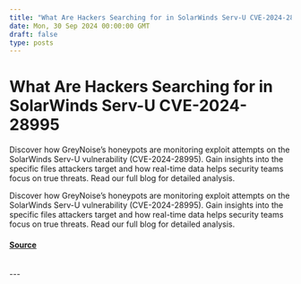 ```yaml
---
title: "What Are Hackers Searching for in SolarWinds Serv-U CVE-2024-28995"
date: Mon, 30 Sep 2024 00:00:00 GMT
draft: false
type: posts
---
```

# What Are Hackers Searching for in SolarWinds Serv-U CVE-2024-28995





Discover how GreyNoise’s honeypots are monitoring exploit attempts on the SolarWinds Serv-U vulnerability (CVE-2024-28995). Gain insights into the specific files attackers target and how real-time data helps security teams focus on true threats. Read our full blog for detailed analysis.

Discover how GreyNoise’s honeypots are monitoring exploit attempts on the SolarWinds Serv-U vulnerability (CVE-2024-28995). Gain insights into the specific files attackers target and how real-time data helps security teams focus on true threats. Read our full blog for detailed analysis.

#### [Source](https://www.greynoise.io/blog/what-are-hackers-searching-for-in-solarwinds-serv-u-cve-2024-28995)

<br/>
---
